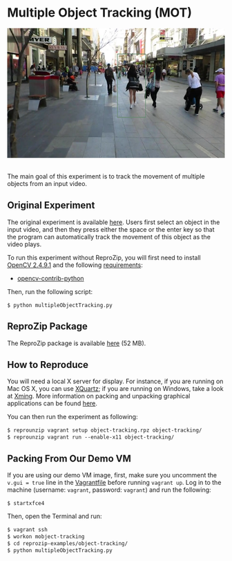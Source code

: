 Multiple Object Tracking (MOT)
==============================

<div align="center"><img src="mot.png" height="300"></div>
<br/>

The main goal of this experiment is to track the movement of multiple objects from an input video.

Original Experiment
-------------------

The original experiment is available [here](https://github.com/BinalModi/Computer-Vision-Projects/tree/master/MultipleObjectTracking). Users first select an object in the input video, and then they press either the space or the enter key so that the program can automatically track the movement of this object as the video plays.

To run this experiment without ReproZip, you will first need to install [OpenCV 2.4.9.1](https://opencv.org/) and the following [requirements](requirements.txt):

* [opencv-contrib-python](https://pypi.org/project/opencv-contrib-python/)

Then, run the following script:

    $ python multipleObjectTracking.py


ReproZip Package
----------------

The ReproZip package is available [here](https://osf.io/jxhgu/) (52 MB).

How to Reproduce
----------------

You will need a local X server for display. For instance, if you are running on Mac OS X, you can use [XQuartz](https://www.xquartz.org/); if you are running on Windows, take a look at [Xming](https://sourceforge.net/projects/xming/). More information on packing and unpacking graphical applications can be found [here](http://reprozip.readthedocs.io/en/latest/faq.html#can-reprozip-pack-graphical-tools).

You can then run the experiment as following:

    $ reprounzip vagrant setup object-tracking.rpz object-tracking/
    $ reprounzip vagrant run --enable-x11 object-tracking/

Packing From Our Demo VM
------------------------

If you are using our demo VM image, first, make sure you uncomment the ``v.gui = true`` line in the [Vagrantfile](../Vagrantfile) before running ``vagrant up``. Log in to the machine (username: ``vagrant``, password: ``vagrant``) and run the following:

    $ startxfce4

Then, open the Terminal and run:

    $ vagrant ssh
    $ workon mobject-tracking
    $ cd reprozip-examples/object-tracking/
    $ python multipleObjectTracking.py
